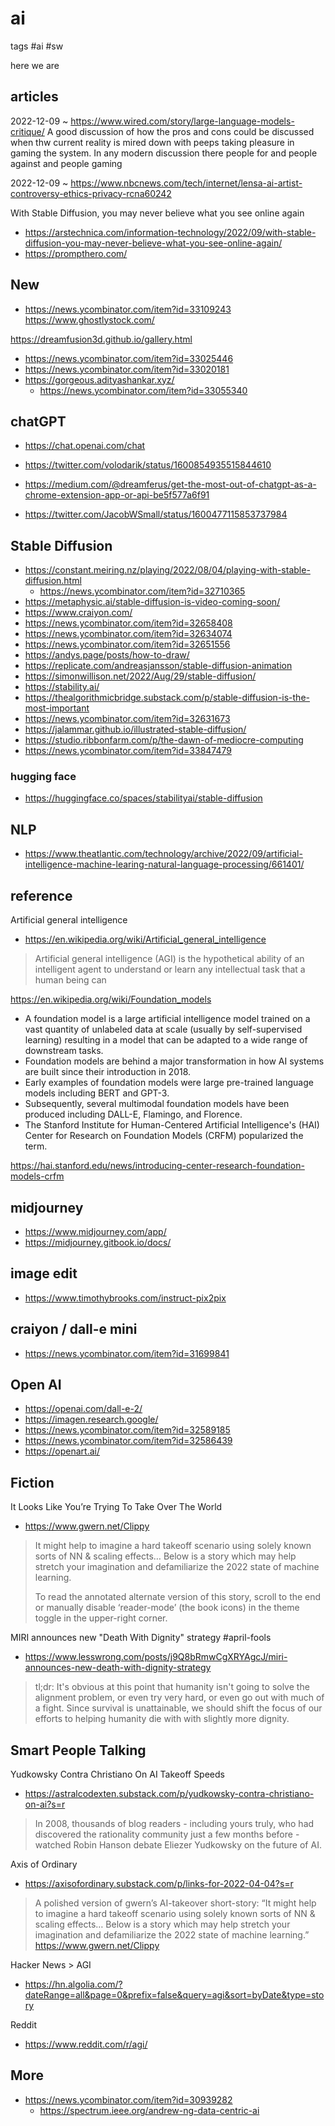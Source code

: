 # ai

tags #ai #sw

here we are

## articles

2022-12-09 ~ https://www.wired.com/story/large-language-models-critique/
A good discussion of how the pros and cons could be discussed when thw current reality is mired down with peeps taking pleasure in gaming the system. In any modern discussion there people for and people against and people gaming

2022-12-09 ~ https://www.nbcnews.com/tech/internet/lensa-ai-artist-controversy-ethics-privacy-rcna60242

With Stable Diffusion, you may never believe what you see online again
* https://arstechnica.com/information-technology/2022/09/with-stable-diffusion-you-may-never-believe-what-you-see-online-again/
* https://prompthero.com/


## New

* https://news.ycombinator.com/item?id=33109243
https://www.ghostlystock.com/

https://dreamfusion3d.github.io/gallery.html
  * https://news.ycombinator.com/item?id=33025446
* https://news.ycombinator.com/item?id=33020181
* https://gorgeous.adityashankar.xyz/
  * https://news.ycombinator.com/item?id=33055340



## chatGPT

* https://chat.openai.com/chat

* https://twitter.com/volodarik/status/1600854935515844610
* https://medium.com/@dreamferus/get-the-most-out-of-chatgpt-as-a-chrome-extension-app-or-api-be5f577a6f91
* https://twitter.com/JacobWSmall/status/1600477115853737984



## Stable Diffusion

* https://constant.meiring.nz/playing/2022/08/04/playing-with-stable-diffusion.html
  * https://news.ycombinator.com/item?id=32710365
* https://metaphysic.ai/stable-diffusion-is-video-coming-soon/
* https://www.craiyon.com/
* https://news.ycombinator.com/item?id=32658408
* https://news.ycombinator.com/item?id=32634074
* https://news.ycombinator.com/item?id=32651556
* https://andys.page/posts/how-to-draw/
* https://replicate.com/andreasjansson/stable-diffusion-animation
* https://simonwillison.net/2022/Aug/29/stable-diffusion/
* https://stability.ai/
* https://thealgorithmicbridge.substack.com/p/stable-diffusion-is-the-most-important
* https://news.ycombinator.com/item?id=32631673
* https://jalammar.github.io/illustrated-stable-diffusion/
* https://studio.ribbonfarm.com/p/the-dawn-of-mediocre-computing
* https://news.ycombinator.com/item?id=33847479


### hugging face

* https://huggingface.co/spaces/stabilityai/stable-diffusion

## NLP

* https://www.theatlantic.com/technology/archive/2022/09/artificial-intelligence-machine-learing-natural-language-processing/661401/


## reference

Artificial general intelligence

* https://en.wikipedia.org/wiki/Artificial_general_intelligence
> Artificial general intelligence (AGI) is the hypothetical ability of an intelligent agent to understand or learn any intellectual task that a human being can

https://en.wikipedia.org/wiki/Foundation_models

* A foundation model is a large artificial intelligence model trained on a vast quantity of unlabeled data at scale (usually by self-supervised learning) resulting in a model that can be adapted to a wide range of downstream tasks.
* Foundation models are behind a major transformation in how AI systems are built since their introduction in 2018.
* Early examples of foundation models were large pre-trained language models including BERT and GPT-3.
* Subsequently, several multimodal foundation models have been produced including DALL-E, Flamingo, and Florence.
* The Stanford Institute for Human-Centered Artificial Intelligence's (HAI) Center for Research on Foundation Models (CRFM) popularized the term.

https://hai.stanford.edu/news/introducing-center-research-foundation-models-crfm


## midjourney

* https://www.midjourney.com/app/
* https://midjourney.gitbook.io/docs/

## image edit

* https://www.timothybrooks.com/instruct-pix2pix

## craiyon / dall-e mini

* https://news.ycombinator.com/item?id=31699841

## Open AI

* https://openai.com/dall-e-2/
* https://imagen.research.google/
* https://news.ycombinator.com/item?id=32589185
* https://news.ycombinator.com/item?id=32586439
* https://openart.ai/


## Fiction

It Looks Like You’re Trying To Take Over The World
* https://www.gwern.net/Clippy
>It might help to imagine a hard takeoff scenario using solely known sorts of NN & scaling effects… Below is a story which may help stretch your imagination and defamiliarize the 2022 state of machine learning.
>
>To read the annotated alternate version of this story, scroll to the end or manually disable ‘reader-mode’ (the book icons) in the theme toggle in the upper-right corner.

MIRI announces new "Death With Dignity" strategy
	#april-fools
* https://www.lesswrong.com/posts/j9Q8bRmwCgXRYAgcJ/miri-announces-new-death-with-dignity-strategy
>tl;dr:  It's obvious at this point that humanity isn't going to solve the alignment problem, or even try very hard, or even go out with much of a fight.  Since survival is unattainable, we should shift the focus of our efforts to helping humanity die with with slightly more dignity.

## Smart People Talking

Yudkowsky Contra Christiano On AI Takeoff Speeds
* https://astralcodexten.substack.com/p/yudkowsky-contra-christiano-on-ai?s=r

>In 2008, thousands of blog readers - including yours truly, who had discovered the rationality community just a few months before - watched Robin Hanson debate Eliezer Yudkowsky on the future of AI.

Axis of Ordinary
* https://axisofordinary.substack.com/p/links-for-2022-04-04?s=r
> A polished version of gwern’s AI-takeover short-story: “It might help to imagine a hard takeoff scenario using solely known sorts of NN & scaling effects… Below is a story which may help stretch your imagination and defamiliarize the 2022 state of machine learning.” https://www.gwern.net/Clippy

Hacker News > AGI
* https://hn.algolia.com/?dateRange=all&page=0&prefix=false&query=agi&sort=byDate&type=story

Reddit
* https://www.reddit.com/r/agi/

## More

* https://news.ycombinator.com/item?id=30939282
	* https://spectrum.ieee.org/andrew-ng-data-centric-ai